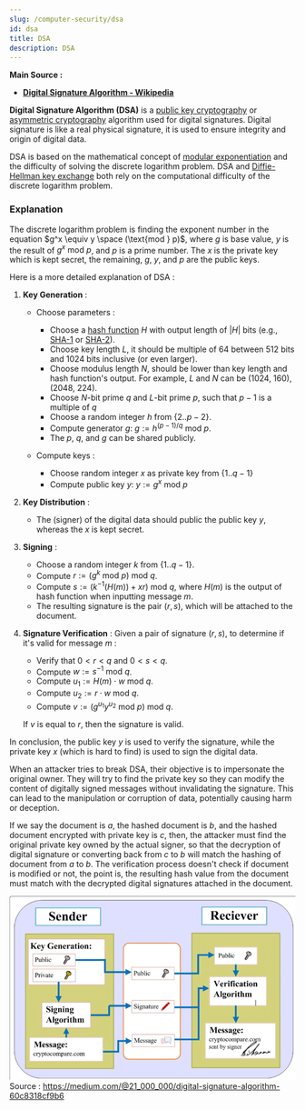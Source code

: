 ```yaml
---
slug: /computer-security/dsa
id: dsa
title: DSA
description: DSA
---
```


**Main Source :**

- **[Digital Signature Algorithm - Wikipedia](https://en.wikipedia.org/wiki/Digital_Signature_Algorithm)**

**Digital Signature Algorithm (DSA)** is a [public key cryptography](/computer-security/encryption#public--private-key) or [asymmetric cryptography](/computer-security/encryption#symmetric--asymmetric-encryption) algorithm used for digital signatures. Digital signature is like a real physical signature, it is used to ensure integrity and origin of digital data.

DSA is based on the mathematical concept of [modular exponentiation](/computer-security/math-concepts#modular-exponentiation) and the difficulty of solving the discrete logarithm problem. DSA and [Diffie-Hellman key exchange](/computer-security/diffie-hellman) both rely on the computational difficulty of the discrete logarithm problem.

### Explanation

The discrete logarithm problem is finding the exponent number in the equation $g^x \equiv y \space (\text{mod } p)$, where $g$ is base value, $y$ is the result of $g^x \text{ mod } p$, and $p$ is a prime number. The $x$ is the private key which is kept secret, the remaining, $g$, $y$, and $p$ are the public keys.

Here is a more detailed explanation of DSA :

1. **Key Generation** :

   - Choose parameters :

     - Choose a [hash function](/computer-security/hash-function) $H$ with output length of $|H|$ bits (e.g., [SHA-1](/computer-security/sha#sha-1) or [SHA-2](/computer-security/sha#sha-2)).
     - Choose key length $L$, it should be multiple of 64 between 512 bits and 1024 bits inclusive (or even larger).
     - Choose modulus length $N$, should be lower than key length and hash function's output. For example, $L$ and $N$ can be (1024, 160), (2048, 224).
     - Choose $N$-bit prime $q$ and $L$-bit prime $p$, such that $p - 1$ is a multiple of $q$
     - Choose a random integer $h$ from $\{2..p - 2\}$.
     - Compute generator $g$: $g := h^{(p - 1) / q} \text{ mod } p$.
     - The $p$, $q$, and $g$ can be shared publicly.

   - Compute keys :
     - Choose random integer $x$ as private key from $\{1..q - 1\}$
     - Compute public key $y$: $y := g^x \text{ mod } p$

2. **Key Distribution** :

   - The (signer) of the digital data should public the public key $y$, whereas the $x$ is kept secret.

3. **Signing** :

   - Choose a random integer $k$ from $\{1..q - 1\}$.
   - Compute $r := (g^k \text{ mod } p) \text{ mod } q$.
   - Compute $s := (k^{-1} (H(m)) + xr) \text { mod } q$, where $H(m)$ is the output of hash function when inputting message $m$.
   - The resulting signature is the pair $(r, s)$, which will be attached to the document.

4. **Signature Verification** : Given a pair of signature $(r, s)$, to determine if it's valid for message $m$ :

   - Verify that $0 < r < q$ and $0 < s < q$.
   - Compute $w := s^{−1} \text{ mod } q$.
   - Compute $u_1 := H (m) \cdot w \text{ mod } q$.
   - Compute $u_2 := r \cdot w \text{ mod } q$.
   - Compute $v := ( g^{u_1}y^{u_2} \text{ mod } p ) \text{ mod } q$.

   If $v$ is equal to $r$, then the signature is valid.

In conclusion, the public key $y$ is used to verify the signature, while the private key $x$ (which is hard to find) is used to sign the digital data.

When an attacker tries to break DSA, their objective is to impersonate the original owner. They will try to find the private key so they can modify the content of digitally signed messages without invalidating the signature. This can lead to the manipulation or corruption of data, potentially causing harm or deception.

If we say the document is $a$, the hashed document is $b$, and the hashed document encrypted with private key is $c$, then, the attacker must find the original private key owned by the actual signer, so that the decryption of digital signature or converting back from $c$ to $b$ will match the hashing of document from $a$ to $b$. The verification process doesn't check if document is modified or not, the point is, the resulting hash value from the document must match with the decrypted digital signatures attached in the document.

![DSA algorithm](./dsa.png)  
Source : https://medium.com/@21_000_000/digital-signature-algorithm-60c8318cf9b6
